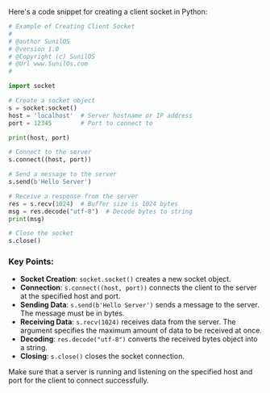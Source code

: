 Here's a code snippet for creating a client socket in Python:

```python
# Example of Creating Client Socket
#
# @author SunilOS  
# @version 1.0
# @Copyright (c) SunilOS  
# @Url www.SunilOs.com
#

import socket              

# Create a socket object
s = socket.socket()  
host = 'localhost'  # Server hostname or IP address
port = 12345        # Port to connect to

print(host, port)

# Connect to the server
s.connect((host, port))

# Send a message to the server
s.send(b'Hello Server')

# Receive a response from the server
res = s.recv(1024)  # Buffer size is 1024 bytes
msg = res.decode("utf-8")  # Decode bytes to string
print(msg)

# Close the socket
s.close()
```

### Key Points:
- **Socket Creation**: `socket.socket()` creates a new socket object.
- **Connection**: `s.connect((host, port))` connects the client to the server at the specified host and port.
- **Sending Data**: `s.send(b'Hello Server')` sends a message to the server. The message must be in bytes.
- **Receiving Data**: `s.recv(1024)` receives data from the server. The argument specifies the maximum amount of data to be received at once.
- **Decoding**: `res.decode("utf-8")` converts the received bytes object into a string.
- **Closing**: `s.close()` closes the socket connection.

Make sure that a server is running and listening on the specified host and port for the client to connect successfully.
